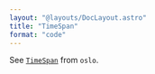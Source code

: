 ```yaml
---
layout: "@layouts/DocLayout.astro"
title: "TimeSpan"
format: "code"
---
```


See [`TimeSpan`](https://oslo.js.org/reference/main/main/TimeSpan/) from `oslo`.
